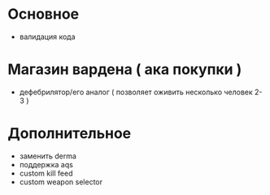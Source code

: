 # Основное
- валидация кода

# Магазин вардена ( ака покупки )
- дефебрилятор/его аналог ( позволяет оживить несколько человек 2-3 )

# Дополнительное
- заменить derma
- поддержка aqs
- custom kill feed
- custom weapon selector
